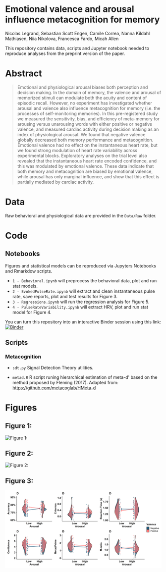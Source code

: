 # Emotional valence and arousal influence metacognition for memory

Nicolas Legrand, Sebastian Scott Engen, Camile Correa, Nanna Kildahl Mathiasen, Niia Nikolova, Francesca Fardo, Micah Allen

This repository contains data, scripts and Jupyter notebook needed to reproduce analyses from the preprint version of the paper.

# Abstract

>Emotional and physiological arousal biases both perception and decision making. In the domain of memory, the valence and arousal of memorized stimuli can modulate both the acuity and content of episodic recall. However, no experiment has investigated whether arousal and valence also influence metacognition for memory (i.e. the processes of self-monitoring memories). In this pre-registered study we measured the sensitivity, bias, and efficiency of meta-memory for arousing versus unarousing words with either positive or negative valence, and measured cardiac activity during decision making as an index of physiological arousal. We found that negative valence globally decreased both memory performance and metacognition.  Emotional valence had no effect on the instantaneous heart rate, but we found strong modulation of heart rate variability across experimental blocks. Exploratory analyses on the trial level also revealed that the instantaneous heart rate encoded confidence, and this was modulated by emotional valence. These data indicate that both memory and metacognition are biased by emotional valence, while arousal has only marginal influence, and show that this effect is partially mediated by cardiac activity.


# Data

Raw behavioral and physiological data are provided in the `Data/Raw` folder.

# Code

## Notebooks

Figures and statistical models can be reproduced via Jupyters Notebooks and Rmarkdow scripts.

* `1 - Behavioral.ipynb` will preprocess the behavioral data, plot and run stat models.
* `2 - EvokedPulseRate.ipynb` will extract and clean instantaneous pulse rate, save reports, plot and test results for Figure 3.
* `3 - Regressions.ipynb` will run the regression analysis for Figure 5.
* `4 - PulseRateVariability.ipynb` will extract HRV, plot and run stat model for Figure 4.


You can turn this repository into an interactive Binder session using this link: [![Binder](https://mybinder.org/badge_logo.svg)](https://mybinder.org/v2/gh/embodied-computation-group/EmotionMetamemory/master)

## Scripts

### Metacognition

* `sdt.py` Signal Detection Theory utilities.

* `metad.R` R script runing hierarchical estimation of meta-d' based on the method proposed by Fleming (2017). Adapted from: https://github.com/metacoglab/HMeta-d

# Figures

## Figure 1:
![Figure 1: ](Figures/Figure1.png)
>

## Figure 2:
![Figure 2: ](Figures/Figure2.png)
>

## Figure 3:
![Figure 3: ](Figures/Figure3.png)
>
